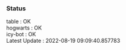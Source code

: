 ### Status


table : OK  
hogwarts : OK  
icy-bot : OK  
Latest Update : 2022-08-19 09:09:40.857783
